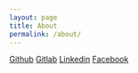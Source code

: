```yaml
---
layout: page
title: About
permalink: /about/
---
```


[Github](https://github.com/vivekzhere)
[Gitlab](https://gitlab.com/vivekzhere)
[Linkedin](https://www.linkedin.com/in/vivekzhere)
[Facebook](https://www.facebook.com/vivekzhere)

